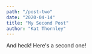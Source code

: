 ```yaml
---
path: "/post-two"
date: "2020-04-14"
title: "My Second Post"
author: "Kat Thornley"
---
```


And heck! Here's a second one!
